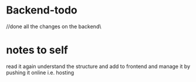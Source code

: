 # Backend-todo
//done all the changes on the backend\
# notes to self
read it again understand the structure and add to frontend and manage it by pushing it online 
i.e. hosting
